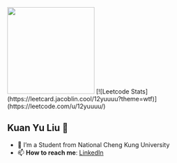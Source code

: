 <img src="https://media.tenor.com/TGd-ZDBf41QAAAAi/flip-cat.gif" width="200">
[![Leetcode Stats](https://leetcard.jacoblin.cool/12yuuuu?theme=wtf)](https://leetcode.com/u/12yuuuu/)

## Kuan Yu Liu 🌻
- 🔭 I’m a Student from National Cheng Kung University
- 📫 **How to reach me**: [LinkedIn](https://www.linkedin.com/in/kuan-yu-liu-b24962301/)
